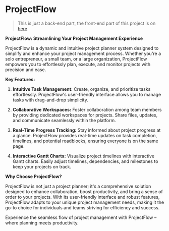 # ProjectFlow

> This is just a back-end part, the front-end part of this project is on [here](https://github.com/androidmini9x/ProjectFlowUI)

**ProjectFlow: Streamlining Your Project Management Experience**

ProjectFlow is a dynamic and intuitive project planner system designed to simplify and enhance your project management process. Whether you're a solo entrepreneur, a small team, or a large organization, ProjectFlow empowers you to effortlessly plan, execute, and monitor projects with precision and ease.

**Key Features:**

1. **Intuitive Task Management:** Create, organize, and prioritize tasks effortlessly. ProjectFlow's user-friendly interface allows you to manage tasks with drag-and-drop simplicity.

2. **Collaborative Workspaces:** Foster collaboration among team members by providing dedicated workspaces for projects. Share files, updates, and communicate seamlessly within the platform.

3. **Real-Time Progress Tracking:** Stay informed about project progress at a glance. ProjectFlow provides real-time updates on task completion, timelines, and potential roadblocks, ensuring everyone is on the same page.

4. **Interactive Gantt Charts:** Visualize project timelines with interactive Gantt charts. Easily adjust timelines, dependencies, and milestones to keep your projects on track.

**Why Choose ProjectFlow?**

ProjectFlow is not just a project planner; it's a comprehensive solution designed to enhance collaboration, boost productivity, and bring a sense of order to your projects. With its user-friendly interface and robust features, ProjectFlow adapts to your unique project management needs, making it the go-to choice for individuals and teams striving for efficiency and success.

Experience the seamless flow of project management with ProjectFlow – where planning meets productivity.
